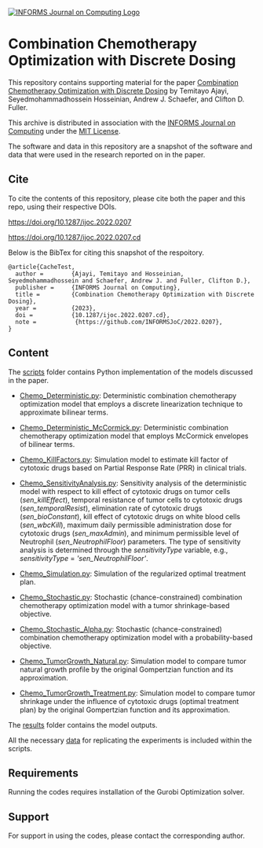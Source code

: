 [![INFORMS Journal on Computing Logo](https://INFORMSJoC.github.io/logos/INFORMS_Journal_on_Computing_Header.jpg)](https://pubsonline.informs.org/journal/ijoc)

# Combination Chemotherapy Optimization with Discrete Dosing

This repository contains supporting material for the paper [Combination Chemotherapy Optimization with Discrete Dosing](https://doi.org/10.1287/ijoc.2022.0207) by Temitayo Ajayi, Seyedmohammadhossein Hosseinian, Andrew J. Schaefer, and Clifton D. Fuller.

This archive is distributed in association with the [INFORMS Journal on Computing](https://pubsonline.informs.org/journal/ijoc) under the [MIT License](LICENSE).

The software and data in this repository are a snapshot of the software and data that were used in the research reported on in the paper.

## Cite

To cite the contents of this repository, please cite both the paper and this repo, using their respective DOIs.

https://doi.org/10.1287/ijoc.2022.0207

https://doi.org/10.1287/ijoc.2022.0207.cd

Below is the BibTex for citing this snapshot of the respoitory.

```
@article{CacheTest,
  author =        {Ajayi, Temitayo and Hosseinian, Seyedmohammadhossein and Schaefer, Andrew J. and Fuller, Clifton D.},
  publisher =     {INFORMS Journal on Computing},
  title =         {Combination Chemotherapy Optimization with Discrete Dosing},
  year =          {2023},
  doi =           {10.1287/ijoc.2022.0207.cd},
  note =           {https://github.com/INFORMSJoC/2022.0207},
}  
```

## Content

The [scripts](scripts) folder contains Python implementation of the models discussed in the paper.

- [Chemo_Deterministic.py](scripts/Chemo_Deterministic.py): Deterministic combination chemotherapy optimization model that employs a discrete linearization technique to approximate bilinear terms.

- [Chemo_Deterministic_McCormick.py](scripts/Chemo_Deterministic_McCormick.py): Deterministic combination chemotherapy optimization model that employs McCormick envelopes of bilinear terms.

- [Chemo_KillFactors.py](scripts/Chemo_KillFactors.py): Simulation model to estimate kill factor of cytotoxic drugs based on Partial Response Rate (PRR) in clinical trials.

- [Chemo_SensitivityAnalysis.py](scripts/Chemo_SensitivityAnalysis.py): Sensitivity analysis of the deterministic model with respect to kill effect of cytotoxic drugs on tumor cells (*sen_killEffect*), temporal resistance of tumor cells to cytotoxic drugs (*sen_temporalResist*), elimination rate of cytotoxic drugs (*sen_bioConstant*), kill effect of cytotoxic drugs on white blood cells (*sen_wbcKill*), maximum daily permissible administration dose for cytotoxic drugs (*sen_maxAdmin*), and minimum permissible level of Neutrophil (*sen_NeutrophilFloor*) parameters. The type of sensitivity analysis is determined through the *sensitivityType* variable, e.g., *sensitivityType* = *'sen_NeutrophilFloor'*.

- [Chemo_Simulation.py](scripts/Chemo_Simulation.py): Simulation of the regularized optimal treatment plan.

- [Chemo_Stochastic.py](scripts/Chemo_Stochastic.py): Stochastic (chance-constrained) combination chemotherapy optimization model with a tumor shrinkage-based objective.

- [Chemo_Stochastic_Alpha.py](scripts/Chemo_Stochastic_Alpha.py): Stochastic (chance-constrained) combination chemotherapy optimization model with a probability-based objective.

- [Chemo_TumorGrowth_Natural.py](scripts/Chemo_TumorGrowth_Natural.py): Simulation model to compare tumor natural growth profile by the original Gompertzian function and its approximation.

- [Chemo_TumorGrowth_Treatment.py](scripts/Chemo_TumorGrowth_Treatment.py): Simulation model to compare tumor shrinkage under the influence of cytotoxic drugs (optimal treatment plan) by the original Gompertzian function and its approximation.

The [results](results) folder contains the model outputs. 

All the necessary [data](data) for replicating the experiments is included within the scripts.

## Requirements

Running the codes requires installation of the Gurobi Optimization solver.

## Support

For support in using the codes, please contact the corresponding author.
